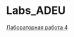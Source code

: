 # Labs_ADEU
[Лабораторная работа 4](https://github.com/KharlamovaAnn/Labs_ADEU/blob/main/%D0%A5%D0%B0%D1%80%D0%BB%D0%B0%D0%BC%D0%BE%D0%B2%D0%B0%20%D0%90.%D0%9E.%204%D0%BB.pdf)
